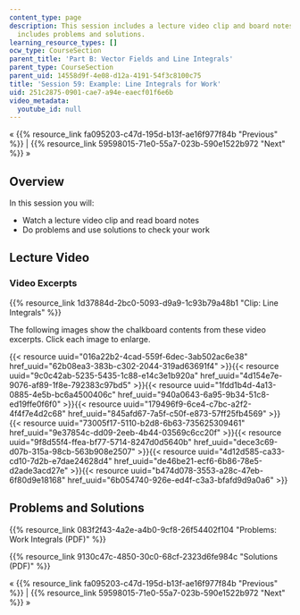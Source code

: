 ```yaml
---
content_type: page
description: This session includes a lecture video clip and board notes.  It also
  includes problems and solutions.
learning_resource_types: []
ocw_type: CourseSection
parent_title: 'Part B: Vector Fields and Line Integrals'
parent_type: CourseSection
parent_uid: 14558d9f-4e08-d12a-4191-54f3c8100c75
title: 'Session 59: Example: Line Integrals for Work'
uid: 251c2875-0901-cae7-a94e-eaecf01f6e6b
video_metadata:
  youtube_id: null
---
```


« {{% resource_link fa095203-c47d-195d-b13f-ae16f977f84b "Previous" %}} | {{% resource_link 59598015-71e0-55a7-023b-590e1522b972 "Next" %}} »

Overview
--------

In this session you will:

*   Watch a lecture video clip and read board notes
*   Do problems and use solutions to check your work

Lecture Video
-------------

### Video Excerpts

{{% resource_link 1d37884d-2bc0-5093-d9a9-1c93b79a48b1 "Clip: Line Integrals" %}}

The following images show the chalkboard contents from these video excerpts. Click each image to enlarge.

{{< resource uuid="016a22b2-4cad-559f-6dec-3ab502ac6e38" href_uuid="62b08ea3-383b-c302-2044-319ad63691f4" >}}{{< resource uuid="9c0c42ab-5235-5435-1c88-e14c3e1b920a" href_uuid="4d154e7e-9076-af89-1f8e-792383c97bd5" >}}{{< resource uuid="1fdd1b4d-4a13-0885-4e5b-bc6a4500406c" href_uuid="940a0643-6a95-9b34-51c8-ed19ffe0f6f0" >}}{{< resource uuid="179496f9-6ce4-c7bc-a2f2-4f4f7e4d2c68" href_uuid="845afd67-7a5f-c50f-e873-57ff25fb4569" >}}  
{{< resource uuid="73005f17-5110-b2d8-6b63-735625309461" href_uuid="9e37854c-dd09-2eeb-4b44-03569c6cc20f" >}}{{< resource uuid="9f8d55f4-ffea-bf77-5714-8247d0d5640b" href_uuid="dece3c69-d07b-315a-98cb-563b908e2507" >}}{{< resource uuid="4d12d585-ca33-cd10-7d2b-e7dae24628d4" href_uuid="de46be21-ecf6-6b86-78e5-d2ade3acd27e" >}}{{< resource uuid="b474d078-3553-a28c-47eb-6f80d9e18168" href_uuid="6b054740-926e-ed4f-c3a3-bfafd9d9a0a6" >}}

Problems and Solutions
----------------------

{{% resource_link 083f2f43-4a2e-a4b0-9cf8-26f54402f104 "Problems: Work Integrals (PDF)" %}}

{{% resource_link 9130c47c-4850-30c0-68cf-2323d6fe984c "Solutions (PDF)" %}}

« {{% resource_link fa095203-c47d-195d-b13f-ae16f977f84b "Previous" %}} | {{% resource_link 59598015-71e0-55a7-023b-590e1522b972 "Next" %}} »
